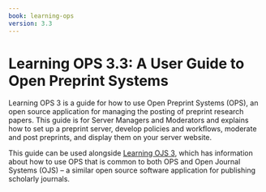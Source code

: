 ```yaml
---
book: learning-ops
version: 3.3
---
```


# Learning OPS 3.3: A User Guide to Open Preprint Systems

Learning OPS 3 is a guide for how to use Open Preprint Systems (OPS), an open source application for managing the posting of preprint research papers. This guide is for Server Managers and Moderators and explains how to set up a preprint server, develop policies and workflows, moderate and post preprints, and display them on your server website.

This guide can be used alongside [Learning OJS 3](/learning-ojs), which has information about how to use OPS that is common to both OPS and Open Journal Systems (OJS) – a similar open source software application for publishing scholarly journals.
